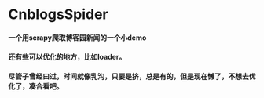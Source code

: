 # CnblogsSpider
#### 一个用scrapy爬取博客园新闻的一个小demo
#### 还有些可以优化的地方，比如loader。
#### 尽管子曾经曰过，时间就像乳沟，只要是挤，总是有的，但是现在懒了，不想去优化了，凑合看吧。
